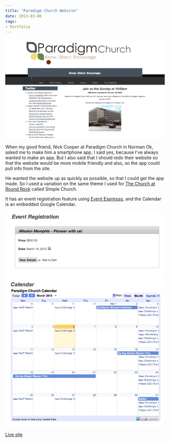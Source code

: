 ```yaml
---
title: "Paradigm Church Website"
date: 2013-03-06
tags:
- Portfolio
---
```


<img alt="paradigm-church" src="./paradigm-church.png" />

When my good friend, Nick Cooper at Paradigm Church in Norman Ok, asked me to make him a smartphone app, I said yes, because I've always wanted to make an app. But I also said that I should redo their website so that the website would be more mobile friendly and also, so the app could pull info from the site.

He wanted the website up as quickly as possible, so that I could get the app made. So I used a variation on the same theme I used for <a href="/the-church-at-round-rock/">The Church at Round Rock</a> called Simple Church.

It has an event registration feature using <a href="http://eventespresso.com/">Event Espresso</a>, and the Calendar is an embedded Google Calendar.

<img alt="Event registration page." src="./paradigm-church-event-registration.png" />

<img alt="Calendar page with Google Calendar." src="./paradigm-church-calendar.png" />

<a href="http://paradigmchurch.com" target="_blank">Live site</a>
